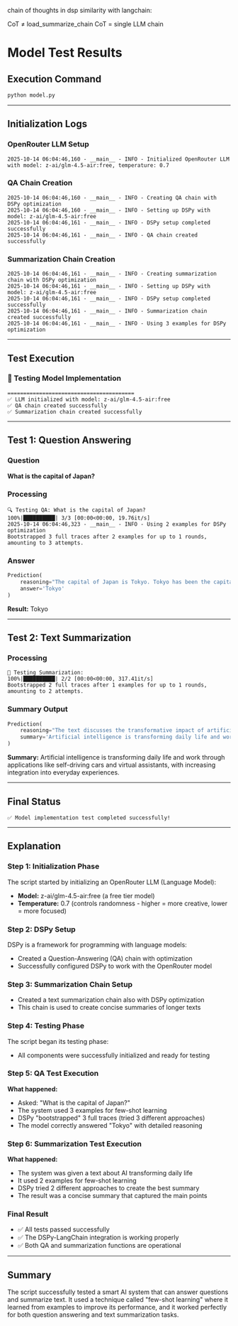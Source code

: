 chain of thoughts in dsp similarity with langchain:

CoT ≠ load_summarize_chain
CoT = single LLM chain

# Model Test Results

## Execution Command
```bash
python model.py
```

---

## Initialization Logs

### OpenRouter LLM Setup
```
2025-10-14 06:04:46,160 - __main__ - INFO - Initialized OpenRouter LLM with model: z-ai/glm-4.5-air:free, temperature: 0.7
```

### QA Chain Creation
```
2025-10-14 06:04:46,160 - __main__ - INFO - Creating QA chain with DSPy optimization
2025-10-14 06:04:46,160 - __main__ - INFO - Setting up DSPy with model: z-ai/glm-4.5-air:free
2025-10-14 06:04:46,161 - __main__ - INFO - DSPy setup completed successfully
2025-10-14 06:04:46,161 - __main__ - INFO - QA chain created successfully
```

### Summarization Chain Creation
```
2025-10-14 06:04:46,161 - __main__ - INFO - Creating summarization chain with DSPy optimization
2025-10-14 06:04:46,161 - __main__ - INFO - Setting up DSPy with model: z-ai/glm-4.5-air:free
2025-10-14 06:04:46,161 - __main__ - INFO - DSPy setup completed successfully
2025-10-14 06:04:46,161 - __main__ - INFO - Summarization chain created successfully
2025-10-14 06:04:46,161 - __main__ - INFO - Using 3 examples for DSPy optimization
```

---

## Test Execution

### 🚀 Testing Model Implementation
```
========================================
✅ LLM initialized with model: z-ai/glm-4.5-air:free
✅ QA chain created successfully
✅ Summarization chain created successfully
```

---

## Test 1: Question Answering

### Question
**What is the capital of Japan?**

### Processing
```
🔍 Testing QA: What is the capital of Japan?
100%|██████████| 3/3 [00:00<00:00, 19.76it/s]
2025-10-14 06:04:46,323 - __main__ - INFO - Using 2 examples for DSPy optimization
Bootstrapped 3 full traces after 2 examples for up to 1 rounds, amounting to 3 attempts.
```

### Answer
```python
Prediction(
    reasoning="The capital of Japan is Tokyo. Tokyo has been the capital of Japan since 1868, when the imperial residence was moved from Kyoto to Edo (which was then renamed Tokyo). Tokyo is the largest city in Japan and serves as the country's political, economic, and cultural center.",
    answer='Tokyo'
)
```

**Result:** Tokyo

---

## Test 2: Text Summarization

### Processing
```
📝 Testing Summarization:
100%|██████████| 2/2 [00:00<00:00, 317.41it/s]
Bootstrapped 2 full traces after 1 examples for up to 1 rounds, amounting to 2 attempts.
```

### Summary Output
```python
Prediction(
    reasoning="The text discusses the transformative impact of artificial intelligence on daily life and work. It provides specific examples of AI applications (self-driving cars, virtual assistants) and notes the increasing integration of AI into everyday experiences. I will summarize these key points concisely while maintaining the core message about AI's growing influence.",
    summary='Artificial intelligence is transforming daily life and work through applications like self-driving cars and virtual assistants, with increasing integration into everyday experiences.'
)
```

**Summary:** Artificial intelligence is transforming daily life and work through applications like self-driving cars and virtual assistants, with increasing integration into everyday experiences.

---

## Final Status
```
✅ Model implementation test completed successfully!
```

---

## Explanation

### Step 1: Initialization Phase
The script started by initializing an OpenRouter LLM (Language Model):
- **Model:** z-ai/glm-4.5-air:free (a free tier model)
- **Temperature:** 0.7 (controls randomness - higher = more creative, lower = more focused)

### Step 2: DSPy Setup
DSPy is a framework for programming with language models:
- Created a Question-Answering (QA) chain with optimization
- Successfully configured DSPy to work with the OpenRouter model

### Step 3: Summarization Chain Setup
- Created a text summarization chain also with DSPy optimization
- This chain is used to create concise summaries of longer texts

### Step 4: Testing Phase
The script began its testing phase:
- All components were successfully initialized and ready for testing

### Step 5: QA Test Execution
**What happened:**
- Asked: "What is the capital of Japan?"
- The system used 3 examples for few-shot learning
- DSPy "bootstrapped" 3 full traces (tried 3 different approaches)
- The model correctly answered "Tokyo" with detailed reasoning

### Step 6: Summarization Test Execution
**What happened:**
- The system was given a text about AI transforming daily life
- It used 2 examples for few-shot learning
- DSPy tried 2 different approaches to create the best summary
- The result was a concise summary that captured the main points

### Final Result
- ✅ All tests passed successfully
- ✅ The DSPy-LangChain integration is working properly
- ✅ Both QA and summarization functions are operational

---

## Summary
The script successfully tested a smart AI system that can answer questions and summarize text. It used a technique called "few-shot learning" where it learned from examples to improve its performance, and it worked perfectly for both question answering and text summarization tasks.